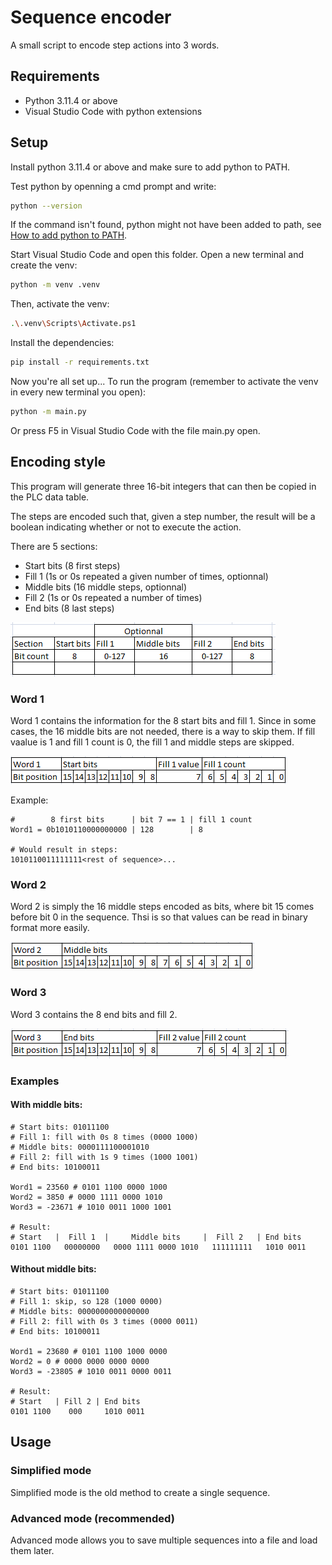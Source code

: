# Sequence encoder
A small script to encode step actions into 3 words.

## Requirements
- Python 3.11.4 or above
- Visual Studio Code with python extensions

## Setup
Install python 3.11.4 or above and make sure to add python to PATH.

Test python by openning a cmd prompt and write:
```sh
python --version
```
If the command isn't found, python might not have been added to path, see [How to add python to PATH](https://www.educative.io/answers/how-to-add-python-to-path-variable-in-windows).

Start Visual Studio Code and open this folder. Open a new terminal and create the venv:
```sh
python -m venv .venv
```
Then, activate the venv:
```sh
.\.venv\Scripts\Activate.ps1
```
Install the dependencies:
```sh
pip install -r requirements.txt
```
Now you're all set up...
To run the program (remember to activate the venv in every new terminal you open):
```sh
python -m main.py
```
Or press F5 in Visual Studio Code with the file main.py open.


## Encoding style
This program will generate three 16-bit integers that can then be copied in the PLC data table.

The steps are encoded such that, given a step number, the result will be a boolean indicating whether or not to execute the action.

There are 5 sections:
- Start bits (8 first steps)
- Fill 1 (1s or 0s repeated a given number of times, optionnal)
- Middle bits (16 middle steps, optionnal)
- Fill 2 (1s or 0s repeated a number of times)
- End bits (8 last steps)

![Encoding style](https://github.com/Civelier/SequenceEncoder/blob/main/images/Encoding%20Style.PNG?raw=true)

### Word 1
Word 1 contains the information for the 8 start bits and fill 1. Since in some cases, the 16 middle bits are not needed, there is a way to skip them. If fill vaalue is 1 and fill 1 count is 0, the fill 1 and middle steps are skipped.

![Word 1](https://github.com/Civelier/SequenceEncoder/blob/main/images/Word%201.PNG?raw=true)

Example:
```
#        8 first bits      | bit 7 == 1 | fill 1 count
Word1 = 0b1010110000000000 | 128        | 8

# Would result in steps:
1010110011111111<rest of sequence>...
```

### Word 2
Word 2 is simply the 16 middle steps encoded as bits, where bit 15 comes before bit 0 in the sequence. Thsi is so that values can be read in binary format more easily.

![Word 2](https://github.com/Civelier/SequenceEncoder/blob/main/images/Word%202.PNG?raw=true)

### Word 3
Word 3 contains the 8 end bits and fill 2.

![Word 3](https://github.com/Civelier/SequenceEncoder/blob/main/images/Word%203.PNG?raw=true)


### Examples
#### With middle bits:
```
# Start bits: 01011100
# Fill 1: fill with 0s 8 times (0000 1000)
# Middle bits: 0000111100001010
# Fill 2: fill with 1s 9 times (1000 1001)
# End bits: 10100011

Word1 = 23560 # 0101 1100 0000 1000
Word2 = 3850 # 0000 1111 0000 1010
Word3 = -23671 # 1010 0011 1000 1001

# Result:
# Start   |  Fill 1  |     Middle bits     |  Fill 2   | End bits
0101 1100   00000000   0000 1111 0000 1010   111111111   1010 0011
```

#### Without middle bits:
```
# Start bits: 01011100
# Fill 1: skip, so 128 (1000 0000)
# Middle bits: 0000000000000000
# Fill 2: fill with 0s 3 times (0000 0011)
# End bits: 10100011

Word1 = 23680 # 0101 1100 1000 0000
Word2 = 0 # 0000 0000 0000 0000
Word3 = -23805 # 1010 0011 0000 0011

# Result:
# Start   | Fill 2 | End bits
0101 1100    000     1010 0011
```

## Usage
### Simplified mode
Simplified mode is the old method to create a single sequence.

### Advanced mode (recommended)
Advanced mode allows you to save multiple sequences into a file and load them later.